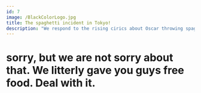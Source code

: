```yaml
---
id: 7
image: /BlackColorLogo.jpg
title: The spaghetti incident in Tokyo!
description: "We respond to the rising cirics about Oscar throwing spaghetti at the tokyo crowd."
---
```


<h1>sorry, but we are not sorry about that. We litterly gave you guys free food. Deal with it. </h1>

